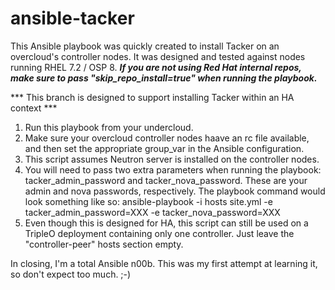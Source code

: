 # ansible-tacker

This Ansible playbook was quickly created to install Tacker on an overcloud's controller nodes.  It was designed and tested against nodes running RHEL 7.2 / OSP 8.  ***If you are not using Red Hat internal repos, make sure to pass "skip_repo_install=true" when running the playbook.***

*** This branch is designed to support installing Tacker within an HA context ***

1. Run this playbook from your undercloud.
2. Make sure your overcloud controller nodes haave an rc file available, and then set the appropriate group_var in the Ansible configuration.
3. This script assumes Neutron server is installed on the controller nodes.
4. You will need to pass two extra parameters when running the playbook: tacker_admin_password and tacker_nova_password.  These are your admin and nova passwords, respectively.  The playbook command would look something like so:
   ansible-playbook -i hosts site.yml -e tacker_admin_password=XXX -e tacker_nova_password=XXX
5. Even though this is designed for HA, this script can still be used on a TripleO deployment containing only one controller.  Just leave the "controller-peer" hosts section empty.

In closing, I'm a total Ansible n00b.  This was my first attempt at learning it, so don't expect too much. ;-)
